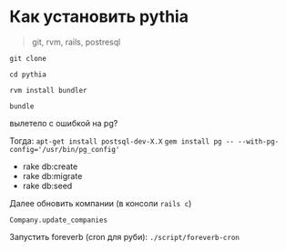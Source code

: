 Как установить pythia
=====================

> git, rvm, rails, postresql

`git clone  `

`cd pythia`

`rvm install bundler`

`bundle`

вылетело с ошибкой на pg? 

Тогда:
`apt-get install postsql-dev-X.X`
`gem install pg -- --with-pg-config='/usr/bin/pg_config'`


* rake db:create
* rake db:migrate
* rake db:seed

Далее обновить компании (в консоли `rails c`)
  
  `Company.update_companies`

Запустить foreverb (cron для руби):
  `./script/foreverb-cron`